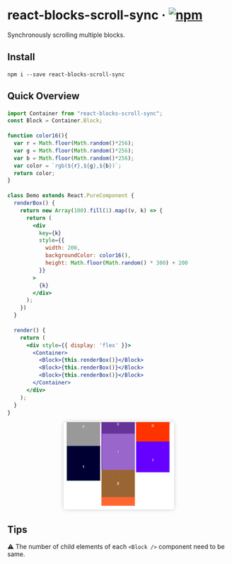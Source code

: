 # react-blocks-scroll-sync &middot; [![npm](https://img.shields.io/npm/v/react-blocks-scroll-sync.svg)](https://www.npmjs.com/package/react-blocks-scroll-sync)


Synchronously scrolling multiple blocks.

## Install

``` shell
npm i --save react-blocks-scroll-sync
```

## Quick Overview
``` jsx
import Container from "react-blocks-scroll-sync";
const Block = Container.Block;

function color16(){
  var r = Math.floor(Math.random()*256);
  var g = Math.floor(Math.random()*256);
  var b = Math.floor(Math.random()*256);
  var color = `rgb(${r},${g},${b})`;
  return color;
}

class Demo extends React.PureComponent {
  renderBox() {
    return new Array(100).fill(1).map((v, k) => {
      return (
        <div
          key={k}
          style={{
            width: 200,
            backgroundColor: color16(),
            height: Math.floor(Math.random() * 300) + 200
          }}
        >
          {k}
        </div>
      );
    })
  }

  render() {
    return (
      <div style={{ display: 'flex' }}>
        <Container>
          <Block>{this.renderBox()}</Block>
          <Block>{this.renderBox()}</Block>
          <Block>{this.renderBox()}</Block>
        </Container>
      </div>
    );
  }
}
```

<p align="center">
  <img src="./docs/images/example1.gif" style="border-radius: 5px; box-shadow: 0 0 10px rgba(0, 0, 0, .2)" />
</p>

## Tips

⚠️ The number of child elements of each `<Block />` component need to be same.

